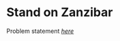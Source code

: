 Stand on Zanzibar
=============
Problem statement
_[here](https://open.kattis.com/problems/zanzibar)_